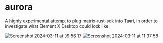 # aurora

A highly experimental attempt to plug matrix-rust-sdk into Tauri, in order to
investigate what Element X Desktop could look like.

![Screenshot 2024-03-11 at 09 56 17](https://github.com/element-hq/aurora/assets/1294269/52b77b95-4434-46bf-8ea2-a00f91988a07)
![Screenshot 2024-03-11 at 11 37 58](https://github.com/element-hq/aurora/assets/1294269/7b572910-9389-49e0-aff9-5728552e823d)
